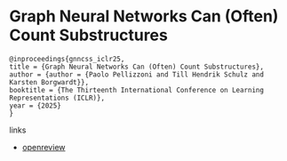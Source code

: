 # Graph Neural Networks Can (Often) Count Substructures

```
@inproceedings{gnncss_iclr25,
title = {Graph Neural Networks Can (Often) Count Substructures},
author = {author = {Paolo Pellizzoni and Till Hendrik Schulz and Karsten Borgwardt}},
booktitle = {The Thirteenth International Conference on Learning Representations (ICLR)},
year = {2025}
}
```

links
- [openreview](https://openreview.net/forum?id=sZQRUrvLn4)
